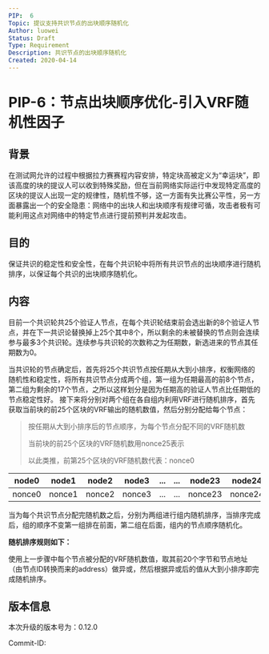 ```yaml
---
PIP:  6
Topic: 提议支持共识节点的出块顺序随机化
Author: luowei
Status: Draft 
Type: Requirement
Description: 共识节点的出块顺序随机化
Created: 2020-04-14
---
```


# PIP-6：节点出块顺序优化-引入VRF随机性因子

## 背景

在测试网允许的过程中根据拉力赛赛程内容安排，特定块高被定义为“幸运块”，即该高度的块的提议人可以收到特殊奖励，但在当前网络实际运行中发现特定高度的区块的提议人出现一定的规律性，随机性不够，这一方面有失比赛公平性，另一方面暴露出一个的安全隐患：网络中的出块人和出块顺序有规律可循，攻击者极有可能利用这点对网络中的特定节点进行提前预判并发起攻击。

## 目的

保证共识的稳定性和安全性，在每个共识轮中将所有共识节点的出块顺序进行随机排序，以保证每个共识的出块顺序随机化。

## 内容

目前一个共识轮共25个验证人节点，在每个共识轮结束前会选出新的8个验证人节点，并在下一共识论替换掉上25个其中8个，所以剩余的未被替换的节点则会连续参与最多3个共识轮。连续参与共识轮的次数称之为任期数，新选进来的节点其任期数为0。

当共识轮的节点确定后，首先将25个共识节点按任期从大到小排序，权衡网络的随机性和稳定性，将所有共识节点分成两个组，第一组为任期最高的前8个节点，第二组为剩余的17个节点，之所以这样划分是因为任期高的验证人节点比任期低的节点稳定性好。
接下来将分别对两个组在各自组内利用VRF进行随机排序，首先获取当前块的前25个区块的VRF输出的随机数值，然后分别分配给每个节点：

> 按任期从大到小排序后的节点顺序，为每个节点分配不同的VRF随机数
>
> 当前块的前25个区块的VRF随机数用nonce25表示
>
> 以此类推，前第25个区块的VRF随机数代表：nonce0

| node0  | node1  | node2  | node3  | ...  | ...  | node23  | node24  |
| ------ | ------ | ------ | ------ | ---- | ---- | ------- | ------- |
| nonce0 | nonce1 | nonce2 | nonce3 | ...  | ...  | nonce23 | nonce24 |


当为每个共识节点分配完随机数之后，分别为两组进行组内随机排序，当排序完成后，组的顺序不变第一组排在前面，第二组在后面，组内的节点顺序随机化。

**随机排序规则如下：**

使用上一步骤中每个节点被分配的VRF随机数值，取其前20个字节和节点地址（由节点ID转换而来的address）做异或，然后根据异或后的值从大到小排序即完成随机排序。

## 版本信息

本次升级的版本号为：0.12.0

Commit-ID: 

